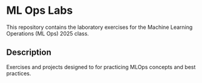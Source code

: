 # ML Ops Labs

This repository contains the laboratory exercises for the Machine Learning Operations (ML Ops) 2025 class.

## Description

Exercises and projects designed to for practicing MLOps concepts and best practices.